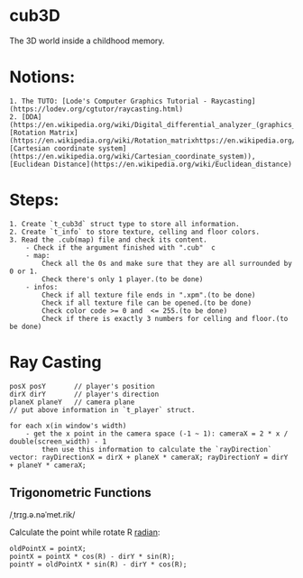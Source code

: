 # cub3D
The 3D world inside a childhood memory.

# Notions:
	1. The TUTO: [Lode's Computer Graphics Tutorial - Raycasting](https://lodev.org/cgtutor/raycasting.html)  
	2. [DDA](https://en.wikipedia.org/wiki/Digital_differential_analyzer_(graphics_algorithm\)), [Rotation Matrix](https://en.wikipedia.org/wiki/Rotation_matrixhttps://en.wikipedia.org/wiki/Rotation_matrix), [Cartesian coordinate system](https://en.wikipedia.org/wiki/Cartesian_coordinate_system)), [Euclidean Distance](https://en.wikipedia.org/wiki/Euclidean_distance)

# Steps:
	1. Create `t_cub3d` struct type to store all information.  
	2. Create `t_info` to store texture, celling and floor colors.
	3. Read the .cub(map) file and check its content.  
		- Check if the argument finished with ".cub"  c
		- map:  
			Check all the 0s and make sure that they are all surrounded by 0 or 1.  
			Check there's only 1 player.(to be done)  
		- infos:  
			Check if all texture file ends in ".xpm".(to be done)  
			Check if all texture file can be opened.(to be done)  
			Check color code >= 0 and  <= 255.(to be done)  
			Check if there is exactly 3 numbers for celling and floor.(to be done)  

# Ray Casting
	posX posY		// player's position
	dirX dirY		// player's direction
	planeX planeY	// camera plane
	// put above information in `t_player` struct.

	for each x(in window's width)
		- get the x point in the camera space (-1 ~ 1): cameraX = 2 * x / double(screen_width) - 1  
			then use this information to calculate the `rayDirection` vector: rayDirectionX = dirX + planeX * cameraX; rayDirectionY = dirY + planeY * cameraX;


## Trigonometric Functions
/ˌtrɪɡ.ə.nəˈmet.rik/

Calculate the point while rotate R [radian](https://en.wikipedia.org/wiki/Radian):
```
oldPointX = pointX;
pointX = pointX * cos(R) - dirY * sin(R);
pointY = oldPointX * sin(R) - dirY * cos(R);
```


